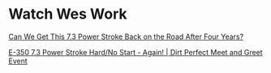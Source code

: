 # Watch Wes Work
[Can We Get This 7.3 Power Stroke Back on the Road After Four Years?](https://youtu.be/0LnhMlrxkcI)

[E-350 7.3 Power Stroke Hard/No Start - Again! | Dirt Perfect Meet and Greet Event](https://youtu.be/-q01JWTWRhU)
